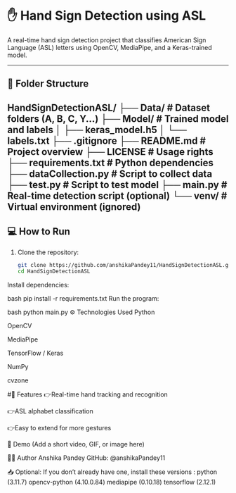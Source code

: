 # ✋ Hand Sign Detection using ASL

A real-time hand sign detection project that classifies American Sign Language (ASL) letters using OpenCV, MediaPipe, and a Keras-trained model.

---

## 📁 Folder Structure

HandSignDetectionASL/
├── Data/ # Dataset folders (A, B, C, Y...)
├── Model/ # Trained model and labels
│ ├── keras_model.h5
│ └── labels.txt
├── .gitignore
├── README.md # Project overview
├── LICENSE # Usage rights
├── requirements.txt # Python dependencies
├── dataCollection.py # Script to collect data
├── test.py # Script to test model
├── main.py # Real-time detection script (optional)
└── venv/ # Virtual environment (ignored)
---

## 💻 How to Run

1. Clone the repository:
   ```bash
   git clone https://github.com/anshikaPandey11/HandSignDetectionASL.git
   cd HandSignDetectionASL
Install dependencies:

bash
pip install -r requirements.txt
Run the program:

bash
python main.py
⚙️ Technologies Used
Python

OpenCV

MediaPipe

TensorFlow / Keras

NumPy

cvzone

#📌 Features
👉Real-time hand tracking and recognition

👉ASL alphabet classification

👉Easy to extend for more gestures

🧪 Demo
(Add a short video, GIF, or image here)


🙋‍♀️ Author
Anshika Pandey
GitHub: @anshikaPandey11

📥 Optional: 
If you don’t already have one, install these versions :
python (3.11.7)
opencv-python (4.10.0.84)
mediapipe (0.10.18)
tensorflow (2.12.1)
